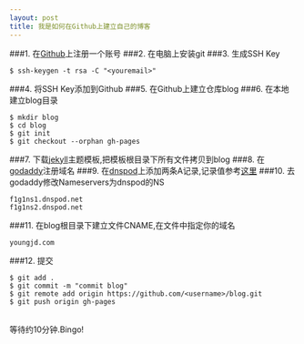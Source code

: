 ```yaml
---
layout: post
title: 我是如何在Github上建立自己的博客
---
```


###1. 在<a href="https://github.com">Github</a>上注册一个账号
###2. 在电脑上安装git
###3. 生成SSH Key

	$ ssh-keygen -t rsa -C "<youremail>"
      
###4. 将SSH Key添加到Github
###5. 在Github上建立仓库blog
###6. 在本地建立blog目录
  
	$ mkdir blog
	$ cd blog
	$ git init
	$ git checkout --orphan gh-pages
  
###7. 下载<a href="http://jekyllthemes.org/">jekyll</a>主题模板,把模板根目录下所有文件拷贝到blog
###8. 在<a href="http://www.godaddy.com/">godaddy</a>注册域名
###9. 在<a href="https://www.dnspod.cn/">dnspod</a>上添加两条A记录,记录值参考<a href="https://help.github.com/articles/my-custom-domain-isn-t-working">这里</a>
###10. 去godaddy修改Nameservers为dnspod的NS
	
	f1g1ns1.dnspod.net
	f1g1ns2.dnspod.net

###11. 在blog根目录下建立文件CNAME,在文件中指定你的域名
	
	youngjd.com
	
###12. 提交 
 
	$ git add .
	$ git commit -m "commit blog"
	$ git remote add origin https://github.com/<username>/blog.git
	$ git push origin gh-pages
    
<br/>等待约10分钟.Bingo!
